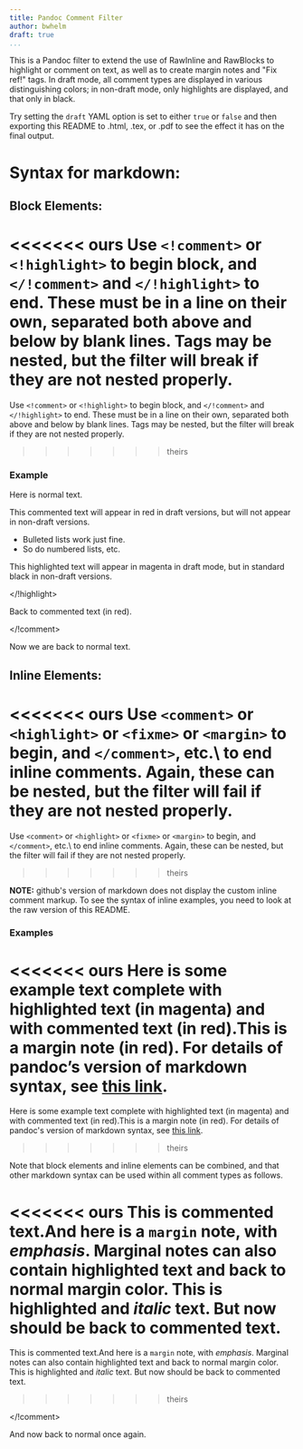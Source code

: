 ```yaml
---
title: Pandoc Comment Filter
author: bwhelm
draft: true
...
```


This is a Pandoc filter to extend the use of RawInline and RawBlocks to
highlight or comment on text, as well as to create margin notes and "Fix
ref!" tags. In draft mode, all comment types are displayed in various
distinguishing colors; in non-draft mode, only highlights are displayed,
and that only in black.

Try setting the `draft` YAML option is set to either `true` or `false`
and then exporting this README to .html, .tex, or .pdf  to see the
effect it has on the final output.


# Syntax for markdown:

## Block Elements: 

<<<<<<< ours
Use `<!comment>` or `<!highlight>` to begin block, and `</!comment>` and `</!highlight>` to end.
These must be in a line on their own, separated both above and below by
blank lines. Tags may be nested, but the filter will break if they are not nested properly.
=======
Use `<!comment>` or `<!highlight>` to begin block, and `</!comment>` and 
`</!highlight>` to end. These must be in a line on their own, separated 
both above and below by blank lines. Tags may be nested, but the filter 
will break if they are not nested properly.

>>>>>>> theirs

### Example

Here is normal text.

<!comment>

This commented text will appear in red in draft versions, but will not
appear in non-draft versions.

- Bulleted lists work just fine. 
- So do numbered lists, etc.

<!highlight>

This highlighted text will appear in magenta in draft mode, but in
standard black in non-draft versions.

</!highlight>

Back to commented text (in red).

</!comment>

Now we are back to normal text.

## Inline Elements:

<<<<<<< ours
Use `<comment>` or `<highlight>` or `<fixme>` or `<margin>` to begin, and `</comment>`, etc.\ to
end inline comments. Again, these can be nested, but the filter will fail if they are not nested properly.
=======
Use `<comment>` or `<highlight>` or `<fixme>` or `<margin>` to begin, and 
`</comment>`, etc.\ to end inline comments. Again, these can be nested, but 
the filter will fail if they are not nested properly.
>>>>>>> theirs

**NOTE:** github's version of markdown does not display the custom
inline comment markup. To see the syntax of inline examples, you need to
look at the raw version of this README.

### Examples

<<<<<<< ours
Here is some example text complete with <highlight>highlighted text (in
magenta)</highlight> <comment>and with commented text  (in red)</comment>.<margin>This is
a margin note (in red).</margin> For details of pandoc’s version of markdown
syntax, see <fixme>[this link](http://pandoc.org)</fixme>.
=======
Here is some example text complete with <highlight>highlighted text (in 
magenta)</highlight> <comment>and with commented text (in 
red)</comment>.<margin>This is a margin note (in red).</margin> For details 
of pandoc's version of markdown syntax, see <fixme>[this 
link](http://pandoc.org)</fixme>.
>>>>>>> theirs

Note that block elements and inline elements can be combined, and that
other markdown syntax can be used within all comment types as follows.

<!comment>

<<<<<<< ours
This is commented text.<margin>And here is a `margin` note, with
*emphasis*. Marginal notes can also contain <highlight>highlighted text</highlight>
and back to normal margin color.</margin> This is <highlight>highlighted
and *italic*</highlight> text. But now should be back to commented text.
=======
This is commented text.<margin>And here is a `margin` note, with 
*emphasis*. Marginal notes can also contain <highlight>highlighted 
text</highlight> and back to normal margin color.</margin> This is 
<highlight>highlighted and *italic*</highlight> text. But now should be 
back to commented text.
>>>>>>> theirs

</!comment>

And now back to normal once again.

